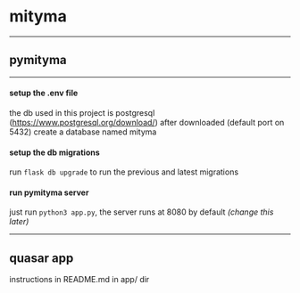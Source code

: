 # mityma #

***

## pymityma ##

***

#### setup the .env file ####

the db used in this project is postgresql (<https://www.postgresql.org/download/>)
after downloaded (default port on 5432) create a database named mityma

#### setup the db migrations ####

run `flask db upgrade` to run the previous and latest migrations

#### run pymityma server ####

just run `python3 app.py`, the server runs at 8080 by default *(change this later)*

***

## quasar app ##

instructions in README.md in app/ dir

